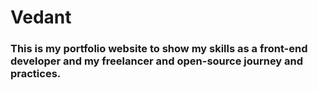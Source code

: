 # Vedant
### This is my portfolio website to show my skills as a front-end developer and my freelancer and open-source journey and practices.
